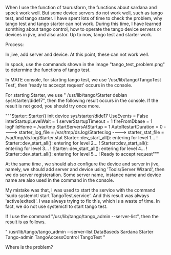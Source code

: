 When I use the function of taurusform, the functions about sardana and spock work well. But some device servers do not work well, such as tango test, and tango starter. 
I have spent lots of time to check the problem, why tango test and tango starter can not work. During this time, I have learned somthing about tango control,  how to operate the tango device servers or devices in jive, and also astor.  Up to now, tango test and starter work. 

Process:

In jive, add server and device. At this point, these can not work well. 

In spock, use the commands shown in the image "tango_test_problem.png" to determine the functions of tango test. 

In MATE console, for starting tango test, we use '/usr/lib/tango/TangoTest Test', then 'ready to accecpt request' occurs in the console.

For starting Starter, we use " /usr/lib/tango/Starter debian sys/starter/dide17", then the following result occurs in the console. If the result is not good, you should try once more. 


"""Starter::Starter() init device sys/starter/dide17
UseEvents  = False
interStartupLevelWait  = 1
serverStartupTimeout   = 1
fireFromDbase  = 1
logFileHome    = /var/tmp
StartServersAtStartup = 1
AutoRestartDuration   = 0
---->  starter_log_file  = /var/tmp/ds.log/Starter.log
---->  starter_stat_file = /var/tmp/ds.log/Starter.stat
Starter::dev_start_all(): entering for level 1... !
Starter::dev_start_all(): entering for level 2... !
Starter::dev_start_all(): entering for level 3... !
Starter::dev_start_all(): entering for level 4... !
Starter::dev_start_all(): entering for level 5... !
Ready to accept request"""





At the same time , we should also configure the device and server in jive, namely, we should add server and device using 'Tools/Server Wizard', then we do server registeration. Some server name, instance name and device name are also used in the command in the console. 

My mistake was that, I was used to start the service with the command 'sudo systemctl start TangoTest.service'. And this result was always 'active(exited)'. I was always trying to fix this, which is a waste of time. In fact, we do not use systemctl to start tango test.

If I use the command "/usr/lib/tango/tango_admin --server-list", then the result is as follows.

" /usr/lib/tango/tango_admin --server-list
DataBaseds Sardana Starter Tango-admin TangoAccessControl TangoTest "

Where is the problem?
